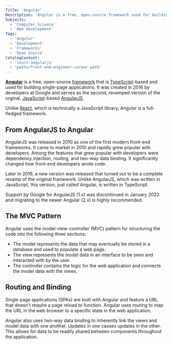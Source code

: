 ```yaml
---
Title: 'Angular'
Description: 'Angular is a free, open-source framework used for building single-page applications.'
Subjects:
  - 'Computer Science'
  - 'Web Development'
Tags:
  - 'Angular'
  - 'Development'
  - 'Frameworks'
  - 'Open Source'
CatalogContent:
  - 'learn-angularjs'
  - 'paths/front-end-engineer-career-path'
---
```


<link rel="canonical" href="https://www.codecademy.com/resources/blog/what-is-angular/" />

[**Angular**](https://angular.io/) is a free, open-source [framework](https://www.codecademy.com/resources/docs/general/framework) that is [TypeScript](https://www.codecademy.com/resources/docs/typescript)-based and used for building single-page applications. It was created in 2016 by developers at Google and serves as the second, revamped version of the orginal, [JavaScript](https://www.codecademy.com/resources/docs/javascript)-based [AngularJS](https://angularjs.org/).

Unlike [React](https://www.codecademy.com/resources/docs/react), which is technically a JavaScript library, Angular is a full-fledged framework.

## From AngularJS to Angular

AngularJS was released in 2010 as one of the first modern front-end frameworks. It came to market in 2010 and rapidly grew popular with developers. Among the features that grew popular with developers were dependency injection, routing, and two-way data binding. It significantly changed how front-end developers wrote code.

Later in 2016, a new version was released that turned out to be a complete revamp of the original framework. Unlike AngularJS, which was written in JavaScript, this version, just called Angular, is written in TypeScript.

Support by Google for AngularJS (1.x) was discontinued in January 2022 and migrating to the newer Angular (2.x) is highly recommended.

## The MVC Pattern

Angular uses the model-view-controller (MVC) pattern for structuring the code into the following three sections:

- The model represents the data that may eventually be stored in a database and used to populate a web page.
- The view represents the model data in an interface to be seen and interacted with by the user.
- The controller contains the logic for the web application and connects the model data with the views.

## Routing and Binding

Single page applications (SPAs) are built with Angular and feature a URL that doesn't require a page reload to function. Angular uses routing to map the URL in the web browser to a specific state in the web application.

Angular also uses two-way data binding to inherently link the views and model data with one another. Updates in one causes updates in the other. This allows for data to be readily shared between components throughout the application.
